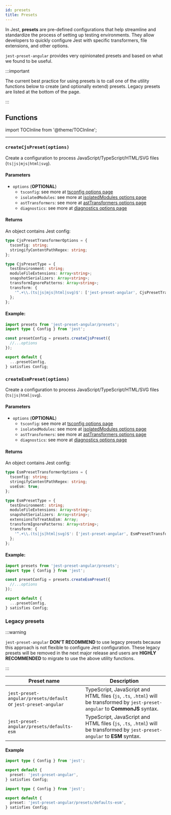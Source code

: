 ```yaml
---
id: presets
title: Presets
---
```


In Jest, **presets** are pre-defined configurations that help streamline and standardize the process of setting up testing environments.
They allow developers to quickly configure Jest with specific transformers, file extensions, and other options.

`jest-preset-angular` provides very opinionated presets and based on what we found to be useful.

:::important

The current best practice for using presets is to call one of the utility functions below to create (and optionally extend) presets. Legacy presets are listed at the bottom of the page.

:::

## Functions

import TOCInline from '@theme/TOCInline';

<TOCInline toc={toc.slice(1)} />

---

### `createCjsPreset(options)`

Create a configuration to process JavaScript/TypeScript/HTML/SVG files (`ts|js|mjs|html|svg`).

#### Parameters

- `options` (**OPTIONAL**)
  - `tsconfig`: see more at [tsconfig options page](https://kulshekhar.github.io/ts-jest/docs/getting-started/options/tsconfig)
  - `isolatedModules`: see more at [isolatedModules options page](https://kulshekhar.github.io/ts-jest/docs/getting-started/options/isolatedModules)
  - `astTransformers`: see more at [astTransformers options page](https://kulshekhar.github.io/ts-jest/docs/getting-started/options/astTransformers)
  - `diagnostics`: see more at [diagnostics options page](https://kulshekhar.github.io/ts-jest/docs/getting-started/options/diagnostics)

#### Returns

An object contains Jest config:

```ts
type CjsPresetTransformerOptions = {
  tsconfig: string;
  stringifyContentPathRegex: string;
};

type CjsPresetType = {
  testEnvironment: string;
  moduleFileExtensions: Array<string>;
  snapshotSerializers: Array<string>;
  transformIgnorePatterns: Array<string>;
  transform: {
    '^.+\\.(ts|js|mjs|html|svg)$': ['jest-preset-angular', CjsPresetTransformerOptions];
  };
};
```

#### Example:

```ts title="jest.config.ts"
import presets from 'jest-preset-angular/presets';
import type { Config } from 'jest';

const presetConfig = presets.createCjsPreset({
  //...options
});

export default {
  ...presetConfig,
} satisfies Config;
```

### `createEsmPreset(options)`

Create a configuration to process JavaScript/TypeScript/HTML/SVG files (`ts|js|html|svg`).

#### Parameters

- `options` (**OPTIONAL**)
  - `tsconfig`: see more at [tsconfig options page](https://kulshekhar.github.io/ts-jest/docs/getting-started/options/tsconfig)
  - `isolatedModules`: see more at [isolatedModules options page](https://kulshekhar.github.io/ts-jest/docs/getting-started/options/isolatedModules)
  - `astTransformers`: see more at [astTransformers options page](https://kulshekhar.github.io/ts-jest/docs/getting-started/options/astTransformers)
  - `diagnostics`: see more at [diagnostics options page](https://kulshekhar.github.io/ts-jest/docs/getting-started/options/diagnostics)

#### Returns

An object contains Jest config:

```ts
type EsmPresetTransformerOptions = {
  tsconfig: string;
  stringifyContentPathRegex: string;
  useEsm: true;
};

type EsmPresetType = {
  testEnvironment: string;
  moduleFileExtensions: Array<string>;
  snapshotSerializers: Array<string>;
  extensionsToTreatAsEsm: Array;
  transformIgnorePatterns: Array<string>;
  transform: {
    '^.+\\.(ts|js|html|svg)$': ['jest-preset-angular', EsmPresetTransformerOptions];
  };
};
```

#### Example:

```ts title="jest.config.mts"
import presets from 'jest-preset-angular/presets';
import type { Config } from 'jest';

const presetConfig = presets.createEsmPreset({
  //...options
});

export default {
  ...presetConfig,
} satisfies Config;
```

### Legacy presets

:::warning

`jest-preset-angular` **DON'T RECOMMEND** to use legacy presets because this approach is not flexible to configure Jest configuration.
These legacy presets will be removed in the next major release and users are **HIGHLY RECOMMENDED** to migrate to use the above utility functions.

:::

| Preset name                                                        | Description                                                                                                                       |
| ------------------------------------------------------------------ | --------------------------------------------------------------------------------------------------------------------------------- |
| `jest-preset-angular/presets/default`<br/>or `jest-preset-angular` | TypeScript, JavaScript and HTML files (`js`, `.ts`, `.html`) will be transformed by `jest-preset-angular` to **CommonJS** syntax. |
| `jest-preset-angular/presets/defaults-esm`<br/>                    | TypeScript, JavaScript and HTML files (`js`, `.ts`, `.html`) will be transformed by `jest-preset-angular` to **ESM** syntax.      |

#### Example

```ts title="jest.config.ts" tab={"label": "TypeScript CJS"}
import type { Config } from 'jest';

export default {
  preset: 'jest-preset-angular',
} satisfies Config;
```

```ts title="jest.config.mts" tab={"label": "TypeScript ESM"}
import type { Config } from 'jest';

export default {
  preset: 'jest-preset-angular/presets/defaults-esm',
} satisfies Config;
```
